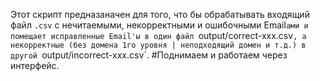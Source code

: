 Этот скрипт предназаначен для того, что бы обрабатывать входящий файл `.csv` с нечитаемыми, некорректными и ошибочными Email`ами и помещает исправленные Email'ы в один файл `output/correct-xxx.csv`, а некорректные (без домена 1го уровня | неподходящий домен и т.д.) в другой `output/incorrect-xxx.csv`.
#Поднимаем и работаем через интерфейс.
